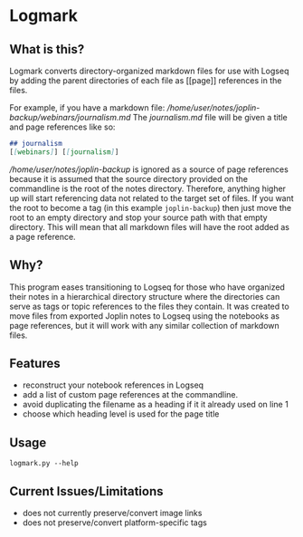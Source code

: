 # Logmark

## What is this?

Logmark converts directory-organized markdown files for use with Logseq by adding the parent directories of each file as [[page]] references in the files.

For example, if you have a markdown file:
_/home/user/notes/joplin-backup/webinars/journalism.md_
The _journalism.md_ file will be given a title and page references like so:

```markdown
## journalism
[[webinars]] [[journalism]]
```

_/home/user/notes/joplin-backup_ is ignored as a source of page references because it is assumed that the source directory provided on the commandline is the root of the notes directory. Therefore, anything higher up will start referencing data not related to the target set of files. If you want the root to become a tag (in this example `joplin-backup`) then just move the root to an empty directory and stop your source path with that empty directory. This will mean that all markdown files will have the root added as a page reference.

## Why?

This program eases transitioning to Logseq for those who have organized their notes in a hierarchical directory structure where the directories can serve as tags or topic references to the files they contain. It was created to move files from exported Joplin notes to Logseq using the notebooks as page references, but it will work with any similar collection of markdown files.

## Features

- reconstruct your notebook references in Logseq
- add a list of custom page references at the commandline.
- avoid duplicating the filename as a heading if it it already used on line 1
- choose which heading level is used for the page title

## Usage

`logmark.py --help`

## Current Issues/Limitations

- does not currently preserve/convert image links
- does not preserve/convert platform-specific tags